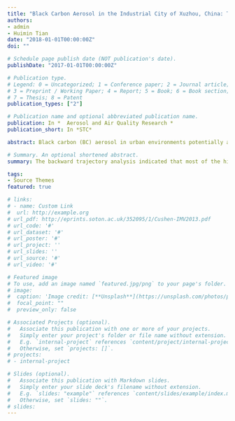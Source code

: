 ```yaml
---
title: "Black Carbon Aerosol in the Industrial City of Xuzhou, China: Temporal Characteristics and Source Appointment"
authors:
- admin
- Huimin Tian 
date: "2018-01-01T00:00:00Z"
doi: ""

# Schedule page publish date (NOT publication's date).
publishDate: "2017-01-01T00:00:00Z"

# Publication type.
# Legend: 0 = Uncategorized; 1 = Conference paper; 2 = Journal article;
# 3 = Preprint / Working Paper; 4 = Report; 5 = Book; 6 = Book section;
# 7 = Thesis; 8 = Patent
publication_types: ["2"]

# Publication name and optional abbreviated publication name.
publication: In *  Aerosol and Air Quality Research *
publication_short: In *STC*

abstract: Black carbon (BC) aerosol in urban environments potentially affects the local environment, the regional climate cycle, and even human health. A two-year field measurement (May 2014 to July 2016) of BC and particulate matter in Xuzhou, a large industrial city and the economic center of Huaihai Economic Zone in central China, was conducted. The average annual concentrations of BC, PM1.0, PM2.5, and PM10 were 2.44 µg m–3, 56.6 µg m–3, 61.8 µg m–3, and 75.8 µg m–3, respectively. The highest daily average for the BC concentrations was 11.6 µg m–3, and more than 10% of the hourly BC measurements had concentrations above 5 µg m–3. All of the BC and PM concentrations displayed two diurnal peaks (during rush hours in the morning and in the evening) and one valley (in the afternoon). The overall BC concentrations, and the BC fractions in the PM were higher in winter and spring, whereas the overall PM concentrations were higher in winter and autumn. The backward trajectory analysis indicated that most of the high BC concentrations in Xuzhou were associated with north and northwest winds, and the potential source contribution function (PSCF) model proved that the provinces of central China were the most likely source regions. Our findings can be used to set appropriate atmospheric pollution control measures for these central provinces and to increase the accuracy of air quality forecasting.

# Summary. An optional shortened abstract.
summary: The backward trajectory analysis indicated that most of the high BC concentrations in Xuzhou were associated with north and northwest winds, and the potential source contribution function (PSCF) model proved that the provinces of central China were the most likely source regions. Our findings can be used to set appropriate atmospheric pollution control measures for these central provinces and to increase the accuracy of air quality forecasting.

tags:
- Source Themes
featured: true

# links:
# - name: Custom Link
#  url: http://example.org
# url_pdf: http://eprints.soton.ac.uk/352095/1/Cushen-IMV2013.pdf
# url_code: '#'
# url_dataset: '#'
# url_poster: '#'
# url_project: ''
# url_slides: ''
# url_source: '#'
# url_video: '#'

# Featured image
# To use, add an image named `featured.jpg/png` to your page's folder. 
# image:
#  caption: 'Image credit: [**Unsplash**](https://unsplash.com/photos/pLCdAaMFLTE)'
#  focal_point: ""
#  preview_only: false

# Associated Projects (optional).
#   Associate this publication with one or more of your projects.
#   Simply enter your project's folder or file name without extension.
#   E.g. `internal-project` references `content/project/internal-project/index.md`.
#   Otherwise, set `projects: []`.
# projects:
# - internal-project

# Slides (optional).
#   Associate this publication with Markdown slides.
#   Simply enter your slide deck's filename without extension.
#   E.g. `slides: "example"` references `content/slides/example/index.md`.
#   Otherwise, set `slides: ""`.
# slides:
---
```



